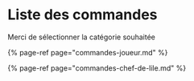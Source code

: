 # Liste des commandes

Merci de sélectionner la catégorie souhaitée 

{% page-ref page="commandes-joueur.md" %}

{% page-ref page="commandes-chef-de-lile.md" %}



